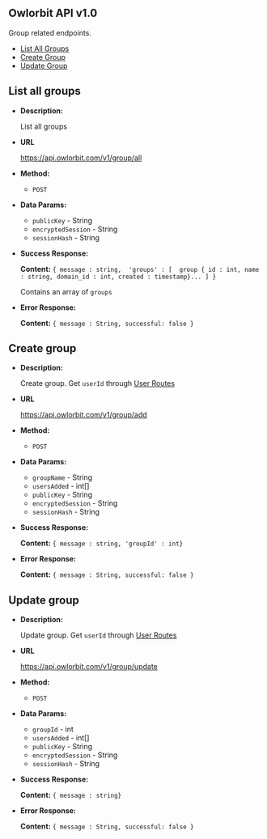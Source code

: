 **Owlorbit API v1.0**
----

Group related endpoints.


- [List All Groups](#list-all-groups)
- [Create Group](#create-group)
- [Update Group](#update-group)


## List all groups

* **Description:**
  
  List all groups

* **URL**

  <https://api.owlorbit.com/v1/group/all>

* **Method:**

  * `POST`
  
* **Data Params:**

  * `publicKey` - String <br/>
  * `encryptedSession` - String <br/>
  * `sessionHash` - String


* **Success Response:**

    **Content:** `{ message : string, 
    'groups' : [  group { id : int, name : string, domain_id : int, created : timestamp}... ] }`

  Contains an array of `groups`

 
* **Error Response:**

    **Content:** `{ message : String, successful: false }`


## Create group

* **Description:**
  
  Create group.  Get `userId` through <a href="../Users/README.md#list-all-users-in-domain">User Routes</a>

* **URL**

  <https://api.owlorbit.com/v1/group/add>

* **Method:**

  * `POST`
  
* **Data Params:**

  * `groupName` - String <br/>
  * `usersAdded` - int[] <br/>  
  * `publicKey` - String <br/>
  * `encryptedSession` - String <br/>
  * `sessionHash` - String


* **Success Response:**

    **Content:** `{ message : string, 'groupId' : int}`  
 
* **Error Response:**

    **Content:** `{ message : String, successful: false }`

## Update group

* **Description:**
  
  Update group.  Get `userId` through <a href="../Users/README.md#list-all-users-in-domain">User Routes</a>

* **URL**

  <https://api.owlorbit.com/v1/group/update>

* **Method:**

  * `POST`
  
* **Data Params:**

  * `groupId` - int <br/>  
  * `usersAdded` - int[] <br/>  
  * `publicKey` - String <br/>
  * `encryptedSession` - String <br/>
  * `sessionHash` - String


* **Success Response:**

    **Content:** `{ message : string}`  
 
* **Error Response:**

    **Content:** `{ message : String, successful: false }`    
